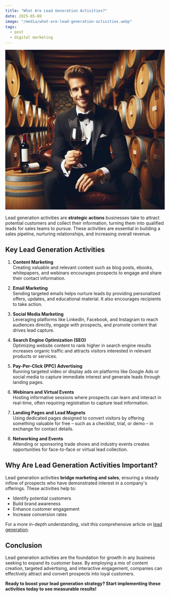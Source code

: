 ```yaml
---
title: "What Are Lead Generation Activities?"
date: 2025-05-08
image: "/media/what-are-lead-generation-activities.webp"
tags:
  - post
  - digital marketing
---
```


![What Are Lead Generation Activities?](/media/what-are-lead-generation-activities.webp)

Lead generation activities are **strategic actions** businesses take to attract potential customers and collect their information, turning them into qualified leads for sales teams to pursue. These activities are essential in building a sales pipeline, nurturing relationships, and increasing overall revenue.

## Key Lead Generation Activities

1. **Content Marketing**  
   Creating valuable and relevant content such as blog posts, ebooks, whitepapers, and webinars encourages prospects to engage and share their contact information.

2. **Email Marketing**  
   Sending targeted emails helps nurture leads by providing personalized offers, updates, and educational material. It also encourages recipients to take action.

3. **Social Media Marketing**  
   Leveraging platforms like LinkedIn, Facebook, and Instagram to reach audiences directly, engage with prospects, and promote content that drives lead capture.

4. **Search Engine Optimization (SEO)**  
   Optimizing website content to rank higher in search engine results increases organic traffic and attracts visitors interested in relevant products or services.

5. **Pay-Per-Click (PPC) Advertising**  
   Running targeted video or display ads on platforms like Google Ads or social media to capture immediate interest and generate leads through landing pages.

6. **Webinars and Virtual Events**  
   Hosting informative sessions where prospects can learn and interact in real-time, often requiring registration to capture lead information.

7. **Landing Pages and Lead Magnets**  
   Using dedicated pages designed to convert visitors by offering something valuable for free – such as a checklist, trial, or demo – in exchange for contact details.

8. **Networking and Events**  
   Attending or sponsoring trade shows and industry events creates opportunities for face-to-face or virtual lead collection.

## Why Are Lead Generation Activities Important?

Lead generation activities **bridge marketing and sales**, ensuring a steady inflow of prospects who have demonstrated interest in a company's offerings. These activities help to:

- Identify potential customers  
- Build brand awareness  
- Enhance customer engagement  
- Increase conversion rates  

For a more in-depth understanding, visit this comprehensive article on [lead generation](https://leadcraftr.com/posts/lead-generation/).

## Conclusion

Lead generation activities are the foundation for growth in any business seeking to expand its customer base. By employing a mix of content creation, targeted advertising, and interactive engagement, companies can effectively attract and convert prospects into loyal customers. 

**Ready to boost your lead generation strategy? Start implementing these activities today to see measurable results!**
